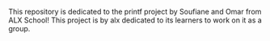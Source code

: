 This repository is dedicated to the printf project by Soufiane and Omar from ALX School!
This project is by alx dedicated to its learners to work on it as a group.
